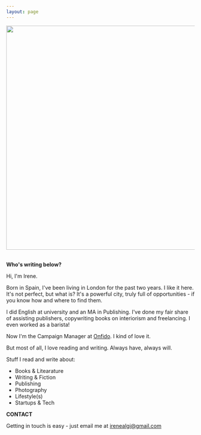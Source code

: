```yaml
---
layout: page
---
```


<center><img src="https://c2.staticflickr.com/4/3685/20202807142_a8520720eb_b.jpg" width="600"/></center>

<br />

**Who's writing below?**

Hi, I'm Irene.

Born in Spain, I've been living in London for the past two years. I like it here. It's not perfect, but what is? It's a powerful city, truly full of opportunities - if you know how and where to find them.

I did English at university and an MA in Publishing. I've done my fair share of assisting publishers, copywriting books on interiorism and freelancing. I even worked as a barista!  

Now I'm the Campaign Manager at <a href="https://onfido.com/" target="_blank">Onfido</a>. I kind of love it.

But most of all, I love reading and writing. Always have, always will.

Stuff I read and write about:

- Books & Litearature
- Writing & Fiction
- Publishing
- Photography
- Lifestyle(s)
- Startups & Tech


**CONTACT**

Getting in touch is easy - just email me at <irenealgi@gmail.com>
